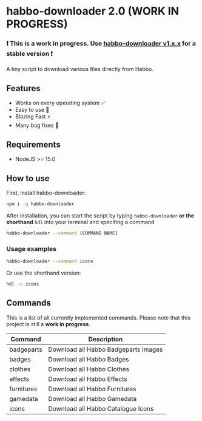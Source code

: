 # habbo-downloader 2.0 (WORK IN PROGRESS)

### ❗ This is a work in progress. Use [habbo-downloader v1.x.x](https://github.com/higoka/habbo-downloader/tree/master) for a stable version ❗

A tiny script to download various files directly from Habbo.

## Features

- Works on every operating system ✅
- Easy to use 💯
- Blazing Fast ⚡
- Many bug fixes 🐛

## Requirements

- NodeJS >= 15.0

## How to use

First, install habbo-downloader:

```bash
npm i -g habbo-downloader
```

After installation, you can start the script by typing `habbo-downloader` **or the shorthand** `hdl` into your terminal and specifing a command

```bash
habbo-downloader --command [COMMAND NAME]
```

### Usage examples

```bash
habbo-downloader --command icons
```

Or use the shorthand version:

```bash
hdl -c icons
```

## Commands

This is a list of all currently implemented commands. Please note that this project is still a **work in progress**.

|     Command     |                        Description                        |
| --------------- | --------------------------------------------------------- |
| badgeparts      | Download all Habbo Badgeparts Images                      |
| badges          | Download all Habbo Badges                                 |
| clothes         | Download all Habbo Clothes                                |
| effects         | Download all Habbo Effects                                |
| furnitures      | Download all Habbo Furnitures                             |
| gamedata        | Download all Habbo Gamedata                               |
| icons           | Download all Habbo Catalogue Icons                        |

